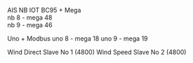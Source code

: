 
AIS NB IOT BC95  + Mega   
   nb 8 - mega 48  
   nb 9 - mega 46

Uno + Modbus
   uno 8 - mega 18
   uno 9 - mega 19


 Wind Direct Slave No 1   (4800)
 Wind Speed Slave No 2    (4800)
  
